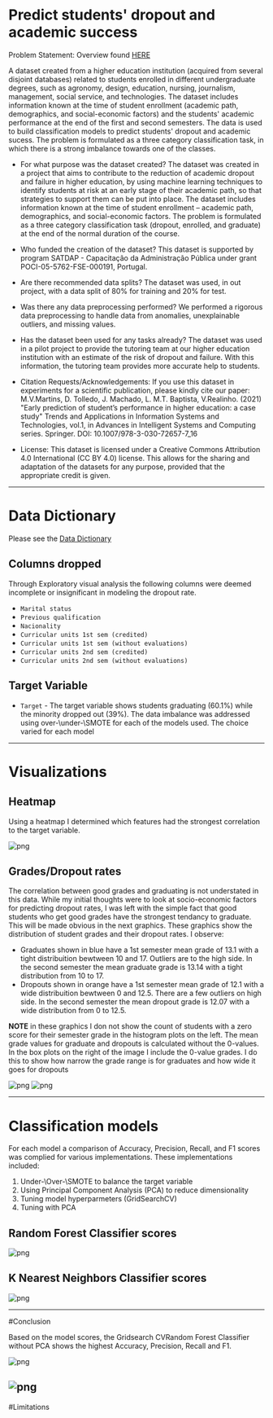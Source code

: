 # Predict students' dropout and academic success

Problem Statement:
Overview found [HERE](https://archive-beta.ics.uci.edu/dataset/697/predict+students+dropout+and+academic+success)

A dataset created from a higher education institution (acquired from several disjoint databases) related to students enrolled in different undergraduate degrees, such as agronomy, design, education, nursing, journalism, management, social service, and technologies. The dataset includes information known at the time of student enrollment (academic path, demographics, and social-economic factors) and the students' academic performance at the end of the first and second semesters. The data is used to build classification models to predict students' dropout and academic sucess. The problem is formulated as a three category classification task, in which there is a strong imbalance towards one of the classes.

- For what purpose was the dataset created? The dataset was created in a project that aims to contribute to the reduction of academic dropout and failure in higher education, by using machine learning techniques to identify students at risk at an early stage of their academic path, so that strategies to support them can be put into place. The dataset includes information known at the time of student enrollment – academic path, demographics, and social-economic factors. The problem is formulated as a three category classification task (dropout, enrolled, and graduate) at the end of the normal duration of the course.

- Who funded the creation of the dataset? This dataset is supported by program SATDAP - Capacitação da Administração Pública under grant POCI-05-5762-FSE-000191, Portugal.

- Are there recommended data splits? The dataset was used, in out project, with a data split of 80% for training and 20% for test.

- Was there any data preprocessing performed? We performed a rigorous data preprocessing to handle data from anomalies, unexplainable outliers, and missing values.

- Has the dataset been used for any tasks already? The dataset was used in a pilot project to provide the tutoring team at our higher education institution with an estimate of the risk of dropout and failure. With this information, the tutoring team provides more accurate help to students.

- Citation Requests/Acknowledgements: If you use this dataset in experiments for a scientific publication, please kindly cite our paper: M.V.Martins, D. Tolledo, J. Machado, L. M.T. Baptista, V.Realinho. (2021) "Early prediction of student’s performance in higher education: a case study" Trends and Applications in Information Systems and Technologies, vol.1, in Advances in Intelligent Systems and Computing series. Springer. DOI: 10.1007/978-3-030-72657-7_16

- License: This dataset is licensed under a Creative Commons Attribution 4.0 International (CC BY 4.0) license. This allows for the sharing and adaptation of the datasets for any purpose, provided that the appropriate credit is given.

---
# Data Dictionary
Please see the [Data Dictionary](https://archive-beta.ics.uci.edu/dataset/697/predict+students+dropout+and+academic+success)

## Columns dropped

Through Exploratory visual analysis the following columns were deemed incomplete or insignificant in modeling the dropout rate.  
- `Marital status`
- `Previous qualification`
- `Nacionality`
- `Curricular units 1st sem (credited)`
- `Curricular units 1st sem (without evaluations)`
- `Curricular units 2nd sem (credited)`
- `Curricular units 2nd sem (without evaluations)`

## Target Variable 
- `Target` - The target variable shows students graduating (60.1%) while the minority dropped out (39%).  The data imbalance was addressed using over-\under-\SMOTE for each of the models used.  The choice varied for each model
---
# Visualizations
## Heatmap
Using a heatmap I determined which features had the strongest correlation to the target variable.

![png](https://drive.google.com/uc?id=19dnZ9T6yEh1O9Z5NWU8RiGgYQFrIJ3lk)

## Grades/Dropout rates
The correlation between good grades and graduating is not understated in this data. While my initial thoughts were to look at socio-economic factors for predicting dropout rates, I was left with the simple fact that good students who get good grades have the strongest tendancy to graduate. This will be made obvious in the next graphics. These graphics show the distribution of student grades and their dropout rates. I observe:

- Graduates shown in blue have a 1st semester mean grade of 13.1 with a tight distribuition bewtween 10 and 17. Outliers are to the high side. In the second semester the mean graduate grade is 13.14 with a tight distribution from 10 to 17.
- Dropouts shown in orange have a 1st semester mean grade of 12.1 with a wide distribuition bewtween 0 and 12.5. There are a few outliers on high side. In the second semester the mean dropout grade is 12.07 with a wide distribution from 0 to 12.5.

**NOTE** in these graphics I don not show the count of students with a zero score for their semester grade in the histogram plots on the left. The mean grade values for graduate and dropouts is calculated without the 0-values. In the box plots on the right of the image I include the 0-value grades. I do this to show how narrow the grade range is for graduates and how wide it goes for dropouts

![png](https://drive.google.com/uc?id=1AIUredxVWf97g0HJOq3WQUcicvnpruEI)
![png](https://drive.google.com/uc?id=1ANCjPLg0hQbLm1t2pFjYTCOTCW4IeAo3)

---
# Classification models
For each model a comparison of Accuracy, Precision, Recall, and F1 scores was complied for various implementations. These implementations included:
1. Under-\Over-\SMOTE to balance the target variable
2. Using Principal Component Analysis (PCA) to reduce dimensionality
3. Tuning model hyperparmeters (GridSearchCV)
4. Tuning with PCA

## Random Forest Classifier scores
![png](https://drive.google.com/uc?id=19fbOLUaqi63WsisQwYFUxR9JpldBaq9j)

## K Nearest Neighbors Classifier scores
![png](https://drive.google.com/uc?id=19kkmW460WupAjE8krRoSLEU8-5bjTRvF)

---
#Conclusion

Based on the model scores, the Gridsearch CVRandom Forest Classifier without PCA shows the highest Accuracy, Precision, Recall and F1. 

![png](https://drive.google.com/uc?id=1AP_t1g6x2UJc718-NhDN_T9UtZivFNZV) 

![png](https://drive.google.com/uc?id=19fbOLUaqi63WsisQwYFUxR9JpldBaq9j)
---
#Limitations
